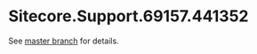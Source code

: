 # Sitecore.Support.69157.441352

See [master branch](https://github.com/sitecoresupport/Sitecore.Support.69157.441352) for details.